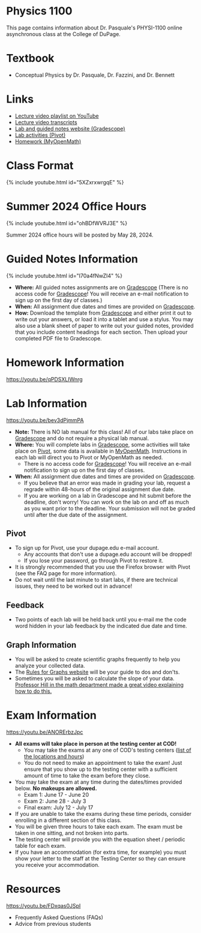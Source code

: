 # Physics 1100
This page contains information about Dr. Pasquale's PHYSI-1100 online asynchronous class at the College of DuPage.

# Textbook
- Conceptual Physics by Dr. Pasquale, Dr. Fazzini, and Dr. Bennett

# Links
- [Lecture video playlist on YouTube](https://www.youtube.com/playlist?list=PLo9WFV9pBhDtRfnN_PwI3G82QJaVj1XVu)
- [Lecture video transcripts](https://physics.doctor-pasquale.com)
- [Lab and guided notes website (Gradescope)](https://www.gradescope.com)
- [Lab activities (Pivot)](https://www.pivotinteractives.com)
- [Homework (MyOpenMath)](https://www.myopenmath.com)

# Class Format
{% include youtube.html id="5XZxrxwrgqE" %}

# Summer 2024 Office Hours
{% include youtube.html id="ohBDfWVRJ3E" %}

Summer 2024 office hours will be posted by May 28, 2024.

# Guided Notes Information
{% include youtube.html id="I70a4fNwZI4" %}

- **Where:** All guided notes assignments are on [Gradescope](https://www.gradescope.com) (There is no access code for [Gradescope](https://www.gradescope.com)! You will receive an e-mail notification to sign up on the first day of classes.)
- **When:** All assignment due dates and times are provided on [Gradescope](https://www.gradescope.com).
- **How:** Download the template from [Gradescope](https://www.gradescope.com) and either print it out to write out your answers, or load it into a tablet and use a stylus. You may also use a blank sheet of paper to write out your guided notes, provided that you include content headings for each section. Then upload your completed PDF file to Gradescope.

# Homework Information
https://youtu.be/qPDSXLIWnrg

# Lab Information
https://youtu.be/bev3dPjmmPA

- **Note:** There is NO lab manual for this class! All of our labs take place on [Gradescope](https://www.gradescope.com) and do not require a physical lab manual.
- **Where:** You will complete labs in [Gradescope](https://www.gradescope.com), some activities will take place on [Pivot](https://www.pivotinteractives.com), some data is available in [MyOpenMath](https://www.myopenmath.com). Instructions in each lab will direct you to Pivot or MyOpenMath as needed.
  - There is no access code for [Gradescope](https://www.gradescope.com)! You will receive an e-mail notification to sign up on the first day of classes.
- **When:** All assignment due dates and times are provided on [Gradescope](https://www.gradescope.com).
  - If you believe that an error was made in grading your lab, request a regrade within 48-hours of the original assignment due date.
  - If you are working on a lab in Gradescope and hit submit before the deadline, don't worry! You can work on the lab on and off as much as you want prior to the deadline. Your submission will not be graded until after the due date of the assignment.

## Pivot
- To sign up for Pivot, use your dupage.edu e-mail account.
  - Any accounts that don't use a dupage.edu account will be dropped!
  - If you lose your password, go through Pivot to restore it.
- It is strongly recommended that you use the Firefox browser with Pivot (see the FAQ page for more information).
- Do not wait until the last minute to start labs, if there are technical issues, they need to be worked out in advance!

## Feedback
- Two points of each lab will be held back until you e-mail me the code word hidden in your lab feedback by the indicated due date and time.

## Graph Information
- You will be asked to create scientific graphs frequently to help you analyze your collected data.
- The [Rules for Graphs website](https://doctor-pasquale.com/rules-for-graphs) will be your guide to dos and don'ts.
- Sometimes you will be asked to calculate the slope of your data. [Professor Hill in the math department made a great video explaining how to do this.](https://www.youtube.com/watch?v=-KwSYQJ31Lg)</li>

# Exam Information
https://youtu.be/ANORErbzJpc

- **All exams will take place in person at the testing center at COD!**
  - You may take the exams at any one of COD's testing centers ([list of the locations and hours](https://www.cod.edu/academics/testing/hours.html))
  - You do not need to make an appointment to take the exam! Just ensure that you show up to the testing center with a sufficient amount of time to take the exam before they close.
- You may take the exam at any time during the dates/times provided below. **No makeups are allowed.**
  - Exam 1: June 17 - June 20
  - Exam 2: June 28 - July 3
  - Final exam: July 12 - July 17
- If you are unable to take the exams during these time periods, consider enrolling in a different section of this class.
- You will be given three hours to take each exam. The exam must be taken in one sitting, and not broken into parts.
- The testing center will provide you with the equation sheet / periodic table for each exam.
- If you have an accommodation (for extra time, for example) you must show your letter to the staff at the Testing Center so they can ensure you receive your accommodation.

# Resources
https://youtu.be/FDxqas0JSpI

- Frequently Asked Questions (FAQs)
- Advice from previous students

